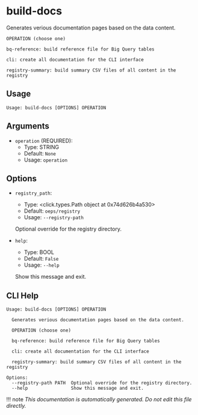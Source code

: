 
# build-docs

Generates verious documentation pages based on the data content.

    OPERATION (choose one)

    bq-reference: build reference file for Big Query tables

    cli: create all documentation for the CLI interface

    registry-summary: build summary CSV files of all content in the registry

    

## Usage

```
Usage: build-docs [OPTIONS] OPERATION
```

## Arguments

* `operation` (REQUIRED):
    * Type: STRING
    * Default: `None`
    * Usage: `operation`


## Options

* `registry_path`:
    * Type: <click.types.Path object at 0x74d626b4a530>
    * Default: `oeps/registry`
    * Usage: `--registry-path`

    Optional override for the registry directory.



* `help`:
    * Type: BOOL
    * Default: `False`
    * Usage: `--help`

    Show this message and exit.



## CLI Help

```
Usage: build-docs [OPTIONS] OPERATION

  Generates verious documentation pages based on the data content.

  OPERATION (choose one)

  bq-reference: build reference file for Big Query tables

  cli: create all documentation for the CLI interface

  registry-summary: build summary CSV files of all content in the registry

Options:
  --registry-path PATH  Optional override for the registry directory.
  --help                Show this message and exit.
```

!!! note
    _This documentation is automatically generated. Do not edit this file directly._
